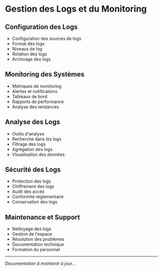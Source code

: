 # Gestion des Logs et du Monitoring

## Configuration des Logs
- Configuration des sources de logs
- Format des logs
- Niveaux de log
- Rotation des logs
- Archivage des logs

## Monitoring des Systèmes
- Métriques de monitoring
- Alertes et notifications
- Tableaux de bord
- Rapports de performance
- Analyse des tendances

## Analyse des Logs
- Outils d'analyse
- Recherche dans les logs
- Filtrage des logs
- Agrégation des logs
- Visualisation des données

## Sécurité des Logs
- Protection des logs
- Chiffrement des logs
- Audit des accès
- Conformité réglementaire
- Conservation des logs

## Maintenance et Support
- Nettoyage des logs
- Gestion de l'espace
- Résolution des problèmes
- Documentation technique
- Formation du personnel

---
*Documentation à maintenir à jour...* 